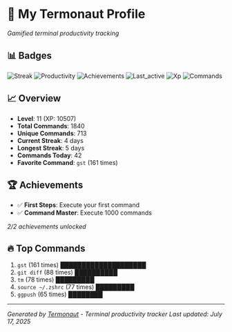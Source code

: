 # 🚀 My Termonaut Profile

*Gamified terminal productivity tracking*

## 📊 Badges

![Streak](https://img.shields.io/badge/Streak-4+days-green?style=flat-square&logo=terminal&logoColor=white) ![Productivity](https://img.shields.io/badge/Productivity-80.0%25-green?style=flat-square&logo=terminal&logoColor=white) ![Achievements](https://img.shields.io/badge/Achievements-5%2F10-blue?style=flat-square&logo=terminal&logoColor=white) ![Last_active](https://img.shields.io/badge/Last+Active-6h+ago-yellow?style=flat-square&logo=terminal&logoColor=white) ![Xp](https://img.shields.io/badge/XP-Level+11+%2810507%2F14400%29-blue?style=flat-square&logo=terminal&logoColor=white) ![Commands](https://img.shields.io/badge/Commands-1840-blue?style=flat-square&logo=terminal&logoColor=white) 

## 📈 Overview

- **Level**: 11 (XP: 10507)
- **Total Commands**: 1840
- **Unique Commands**: 713
- **Current Streak**: 4 days
- **Longest Streak**: 5 days
- **Commands Today**: 42
- **Favorite Command**: `gst` (161 times)

## 🏆 Achievements

- ✅ **First Steps**: Execute your first command
- ✅ **Command Master**: Execute 1000 commands

*2/2 achievements unlocked*

## 🔥 Top Commands

1. `gst` (161 times) ████████████████████
2. `git diff` (88 times) ██████████
3. `tm` (78 times) █████████
4. `source ~/.zshrc` (77 times) █████████
5. `ggpush` (65 times) ████████

---

*Generated by [Termonaut](https://github.com/oiahoon/termonaut) - Terminal productivity tracker*
*Last updated: July 17, 2025*
